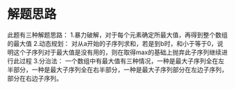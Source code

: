 # 解题思路
此题有三种解题思路：
1.暴力破解，对于每个元素确定所最大值，再得到整个数组的最大值
2.动态规划：
对从a开始的子序列求和，若是到b时，和小于等于0，说明这个子序列对于最大值是没有用的，则在取得max的基础上抛弃此子序列继续进行此过程
3.分治法：
一个数组中有最大值有三种情况，一种是最大子序列全在左半部分，一种是最大子序列全在右半部分，一种是最大子序列部分在左边子序列，部分在右边子序列。